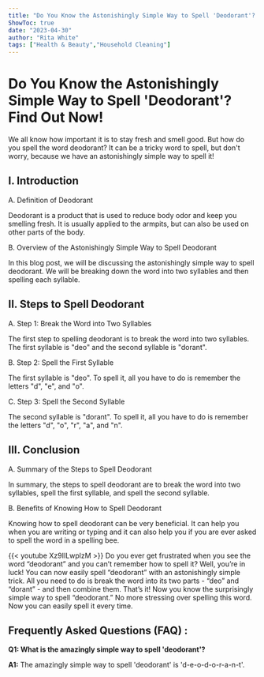 ```yaml
---
title: "Do You Know the Astonishingly Simple Way to Spell 'Deodorant'? Find Out Now!"
ShowToc: true 
date: "2023-04-30"
author: "Rita White" 
tags: ["Health & Beauty","Household Cleaning"]
---
```

# Do You Know the Astonishingly Simple Way to Spell 'Deodorant'? Find Out Now!

We all know how important it is to stay fresh and smell good. But how do you spell the word deodorant? It can be a tricky word to spell, but don't worry, because we have an astonishingly simple way to spell it! 

## I. Introduction 

A. Definition of Deodorant 

Deodorant is a product that is used to reduce body odor and keep you smelling fresh. It is usually applied to the armpits, but can also be used on other parts of the body. 

B. Overview of the Astonishingly Simple Way to Spell Deodorant 

In this blog post, we will be discussing the astonishingly simple way to spell deodorant. We will be breaking down the word into two syllables and then spelling each syllable. 

## II. Steps to Spell Deodorant 

A. Step 1: Break the Word into Two Syllables 

The first step to spelling deodorant is to break the word into two syllables. The first syllable is "deo" and the second syllable is "dorant". 

B. Step 2: Spell the First Syllable 

The first syllable is "deo". To spell it, all you have to do is remember the letters "d", "e", and "o". 

C. Step 3: Spell the Second Syllable 

The second syllable is "dorant". To spell it, all you have to do is remember the letters "d", "o", "r", "a", and "n". 

## III. Conclusion 

A. Summary of the Steps to Spell Deodorant 

In summary, the steps to spell deodorant are to break the word into two syllables, spell the first syllable, and spell the second syllable. 

B. Benefits of Knowing How to Spell Deodorant 

Knowing how to spell deodorant can be very beneficial. It can help you when you are writing or typing and it can also help you if you are ever asked to spell the word in a spelling bee.

{{< youtube Xz9IILwplzM >}} 
Do you ever get frustrated when you see the word “deodorant” and you can’t remember how to spell it? Well, you’re in luck! You can now easily spell “deodorant” with an astonishingly simple trick. All you need to do is break the word into its two parts - “deo” and “dorant” - and then combine them. That’s it! Now you know the surprisingly simple way to spell “deodorant.” No more stressing over spelling this word. Now you can easily spell it every time.

## Frequently Asked Questions (FAQ) :
**Q1: What is the amazingly simple way to spell 'deodorant'?**

**A1:** The amazingly simple way to spell 'deodorant' is 'd-e-o-d-o-r-a-n-t'.





